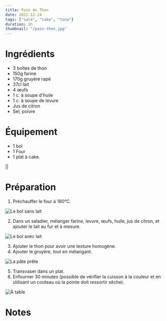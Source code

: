 ```yaml
---
title: Pain de Thon
date: 2022-12-24
tags: ["salé", "cake", "tuna"]
duration: 1h
thumbnail: "/pain-thon.jpg"
---
```


# Ingrédients

+ 3 boîtes de thon
+ 150g farine
+ 170g gruyère rapé
+ 37cl lait
+ 4 œufs
+ 1 c. à soupe d'huile
+ 1 c. à soupe de levure
+ Jus de citron
+ Sel, poivre

# Équipement

+ 1 bol
+ 1 Four
+ 1 plat à cake.

||
# Préparation

1. Préchauffer le four à 180°C.

![Le bol sans lait](/pain-thon-step-1.jpg)

2. Dans un saladier, mélanger farine, levure, œufs, huile, jus de citron, et ajouter le lait au
fur et à mesure.

![Le bol avec lait](/pain-thon-step-2.jpg)

3. Ajouter le thon pour avoir une texture homogène.
4. Ajouter le gruyère, tout en mélangant.

![La pâte prête](/pain-thon-step-4.jpg)


5. Transvaser dans un plat.
6. Enfourner 30 minutes (possible de vérifier la cuisson à la couleur et en utilisant un couteau où
la pointe doit ressortir sêche).

![À table](/pain-thon-step-6.jpg)


# Notes
